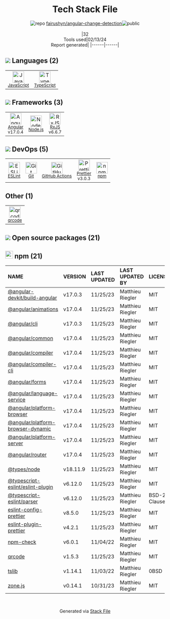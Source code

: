 <!--
&lt;--- Readme.md Snippet without images Start ---&gt;
## Tech Stack
fairushyn/angular-change-detection is built on the following main stack:

- [JavaScript](https://developer.mozilla.org/en-US/docs/Web/JavaScript) – Languages
- [TypeScript](http://www.typescriptlang.org) – Languages
- [Angular](https://angular.io) – Javascript MVC Frameworks
- [Node.js](http://nodejs.org/) – Frameworks (Full Stack)
- [RxJS](http://reactivex.io/rxjs/) – Concurrency Frameworks
- [ESLint](http://eslint.org/) – Code Review
- [GitHub Actions](https://github.com/features/actions) – Continuous Integration
- [Prettier](https://prettier.io/) – Code Review

Full tech stack [here](/techstack.md)

&lt;--- Readme.md Snippet without images End ---&gt;

&lt;--- Readme.md Snippet with images Start ---&gt;
## Tech Stack
fairushyn/angular-change-detection is built on the following main stack:

- <img width='25' height='25' src='https://img.stackshare.io/service/1209/javascript.jpeg' alt='JavaScript'/> [JavaScript](https://developer.mozilla.org/en-US/docs/Web/JavaScript) – Languages
- <img width='25' height='25' src='https://img.stackshare.io/service/1612/bynNY5dJ.jpg' alt='TypeScript'/> [TypeScript](http://www.typescriptlang.org) – Languages
- <img width='25' height='25' src='https://img.stackshare.io/service/3745/cb8U-gL6_400x400.jpg' alt='Angular'/> [Angular](https://angular.io) – Javascript MVC Frameworks
- <img width='25' height='25' src='https://img.stackshare.io/service/1011/n1JRsFeB_400x400.png' alt='Node.js'/> [Node.js](http://nodejs.org/) – Frameworks (Full Stack)
- <img width='25' height='25' src='https://img.stackshare.io/service/1796/984368.png' alt='RxJS'/> [RxJS](http://reactivex.io/rxjs/) – Concurrency Frameworks
- <img width='25' height='25' src='https://img.stackshare.io/service/3337/Q4L7Jncy.jpg' alt='ESLint'/> [ESLint](http://eslint.org/) – Code Review
- <img width='25' height='25' src='https://img.stackshare.io/service/11563/actions.png' alt='GitHub Actions'/> [GitHub Actions](https://github.com/features/actions) – Continuous Integration
- <img width='25' height='25' src='https://img.stackshare.io/service/7035/default_66f265943abed56bcdbfca1c866a4261b1fbb063.jpg' alt='Prettier'/> [Prettier](https://prettier.io/) – Code Review

Full tech stack [here](/techstack.md)

&lt;--- Readme.md Snippet with images End ---&gt;
-->
<div align="center">

# Tech Stack File
![](https://img.stackshare.io/repo.svg "repo") [fairushyn/angular-change-detection](https://github.com/fairushyn/angular-change-detection)![](https://img.stackshare.io/public_badge.svg "public")
<br/><br/>
|32<br/>Tools used|02/13/24 <br/>Report generated|
|------|------|
</div>

## <img src='https://img.stackshare.io/languages.svg'/> Languages (2)
<table><tr>
  <td align='center'>
  <img width='36' height='36' src='https://img.stackshare.io/service/1209/javascript.jpeg' alt='JavaScript'>
  <br>
  <sub><a href="https://developer.mozilla.org/en-US/docs/Web/JavaScript">JavaScript</a></sub>
  <br>
  <sub></sub>
</td>

<td align='center'>
  <img width='36' height='36' src='https://img.stackshare.io/service/1612/bynNY5dJ.jpg' alt='TypeScript'>
  <br>
  <sub><a href="http://www.typescriptlang.org">TypeScript</a></sub>
  <br>
  <sub></sub>
</td>

</tr>
</table>

## <img src='https://img.stackshare.io/frameworks.svg'/> Frameworks (3)
<table><tr>
  <td align='center'>
  <img width='36' height='36' src='https://img.stackshare.io/service/3745/cb8U-gL6_400x400.jpg' alt='Angular'>
  <br>
  <sub><a href="https://angular.io">Angular</a></sub>
  <br>
  <sub>v17.0.4</sub>
</td>

<td align='center'>
  <img width='36' height='36' src='https://img.stackshare.io/service/1011/n1JRsFeB_400x400.png' alt='Node.js'>
  <br>
  <sub><a href="http://nodejs.org/">Node.js</a></sub>
  <br>
  <sub></sub>
</td>

<td align='center'>
  <img width='36' height='36' src='https://img.stackshare.io/service/1796/984368.png' alt='RxJS'>
  <br>
  <sub><a href="http://reactivex.io/rxjs/">RxJS</a></sub>
  <br>
  <sub>v6.6.7</sub>
</td>

</tr>
</table>

## <img src='https://img.stackshare.io/devops.svg'/> DevOps (5)
<table><tr>
  <td align='center'>
  <img width='36' height='36' src='https://img.stackshare.io/service/3337/Q4L7Jncy.jpg' alt='ESLint'>
  <br>
  <sub><a href="http://eslint.org/">ESLint</a></sub>
  <br>
  <sub></sub>
</td>

<td align='center'>
  <img width='36' height='36' src='https://img.stackshare.io/service/1046/git.png' alt='Git'>
  <br>
  <sub><a href="http://git-scm.com/">Git</a></sub>
  <br>
  <sub></sub>
</td>

<td align='center'>
  <img width='36' height='36' src='https://img.stackshare.io/service/11563/actions.png' alt='GitHub Actions'>
  <br>
  <sub><a href="https://github.com/features/actions">GitHub Actions</a></sub>
  <br>
  <sub></sub>
</td>

<td align='center'>
  <img width='36' height='36' src='https://img.stackshare.io/service/7035/default_66f265943abed56bcdbfca1c866a4261b1fbb063.jpg' alt='Prettier'>
  <br>
  <sub><a href="https://prettier.io/">Prettier</a></sub>
  <br>
  <sub>v3.0.3</sub>
</td>

<td align='center'>
  <img width='36' height='36' src='https://img.stackshare.io/service/1120/lejvzrnlpb308aftn31u.png' alt='npm'>
  <br>
  <sub><a href="https://www.npmjs.com/">npm</a></sub>
  <br>
  <sub></sub>
</td>

</tr>
</table>

## Other (1)
<table><tr>
  <td align='center'>
  <img width='36' height='36' src='https://img.stackshare.io/service/8580/no-img-open-source.png' alt='qrcode'>
  <br>
  <sub><a href="http://goqr.me/">qrcode</a></sub>
  <br>
  <sub></sub>
</td>

</tr>
</table>


## <img src='https://img.stackshare.io/group.svg' /> Open source packages (21)</h2>

## <img width='24' height='24' src='https://img.stackshare.io/service/1120/lejvzrnlpb308aftn31u.png'/> npm (21)

|NAME|VERSION|LAST UPDATED|LAST UPDATED BY|LICENSE|VULNERABILITIES|
|:------|:------|:------|:------|:------|:------|
|[@angular-devkit/build-angular](https://www.npmjs.com/@angular-devkit/build-angular)|v17.0.3|11/25/23|Matthieu Riegler |MIT|N/A|
|[@angular/animations](https://www.npmjs.com/@angular/animations)|v17.0.4|11/25/23|Matthieu Riegler |MIT|N/A|
|[@angular/cli](https://www.npmjs.com/@angular/cli)|v17.0.3|11/25/23|Matthieu Riegler |MIT|N/A|
|[@angular/common](https://www.npmjs.com/@angular/common)|v17.0.4|11/25/23|Matthieu Riegler |MIT|N/A|
|[@angular/compiler](https://www.npmjs.com/@angular/compiler)|v17.0.4|11/25/23|Matthieu Riegler |MIT|N/A|
|[@angular/compiler-cli](https://www.npmjs.com/@angular/compiler-cli)|v17.0.4|11/25/23|Matthieu Riegler |MIT|N/A|
|[@angular/forms](https://www.npmjs.com/@angular/forms)|v17.0.4|11/25/23|Matthieu Riegler |MIT|N/A|
|[@angular/language-service](https://www.npmjs.com/@angular/language-service)|v17.0.4|11/25/23|Matthieu Riegler |MIT|N/A|
|[@angular/platform-browser](https://www.npmjs.com/@angular/platform-browser)|v17.0.4|11/25/23|Matthieu Riegler |MIT|N/A|
|[@angular/platform-browser-dynamic](https://www.npmjs.com/@angular/platform-browser-dynamic)|v17.0.4|11/25/23|Matthieu Riegler |MIT|N/A|
|[@angular/platform-server](https://www.npmjs.com/@angular/platform-server)|v17.0.4|11/25/23|Matthieu Riegler |MIT|N/A|
|[@angular/router](https://www.npmjs.com/@angular/router)|v17.0.4|11/25/23|Matthieu Riegler |MIT|N/A|
|[@types/node](https://www.npmjs.com/@types/node)|v18.11.9|11/25/23|Matthieu Riegler |MIT|N/A|
|[@typescript-eslint/eslint-plugin](https://www.npmjs.com/@typescript-eslint/eslint-plugin)|v6.12.0|11/25/23|Matthieu Riegler |MIT|N/A|
|[@typescript-eslint/parser](https://www.npmjs.com/@typescript-eslint/parser)|v6.12.0|11/25/23|Matthieu Riegler |BSD-2-Clause|N/A|
|[eslint-config-prettier](https://www.npmjs.com/eslint-config-prettier)|v8.5.0|11/25/23|Matthieu Riegler |MIT|N/A|
|[eslint-plugin-prettier](https://www.npmjs.com/eslint-plugin-prettier)|v4.2.1|11/25/23|Matthieu Riegler |MIT|N/A|
|[npm-check](https://www.npmjs.com/npm-check)|v6.0.1|11/04/22|Matthieu Riegler |MIT|N/A|
|[qrcode](https://www.npmjs.com/qrcode)|v1.5.3|11/25/23|Matthieu Riegler |MIT|N/A|
|[tslib](https://www.npmjs.com/tslib)|v1.14.1|11/03/22|Matthieu Riegler |0BSD|N/A|
|[zone.js](https://www.npmjs.com/zone.js)|v0.14.1|10/31/23|Matthieu Riegler |MIT|N/A|

<br/>
<div align='center'>

Generated via [Stack File](https://github.com/marketplace/stack-file)
